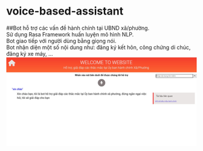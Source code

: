 ﻿# voice-based-assistant
##Bot hỗ trợ các vấn đề hành chính tại UBND xã/phường.<br/>
  Sử dụng Rasa Framework huấn luyện mô hình NLP.<br/>
  Bot giao tiếp với người dùng bằng giọng nói. <br/>
  Bot nhận diện một số nội dung như: đăng ký kết hôn, công chứng di chúc, đăng ký xe máy, ... <br/>
![Alt text](./results/UI_Bot.JPG?raw=true "Title")


